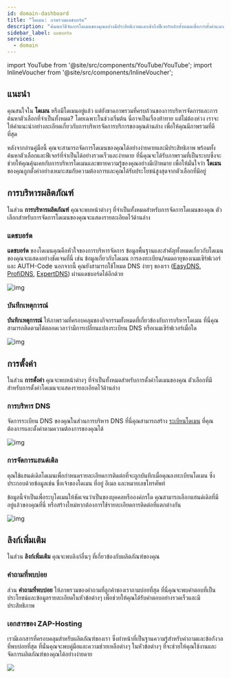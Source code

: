 ```yaml
---
id: domain-dashboard
title: "โดเมน: ภาพรวมแดชบอร์ด"
description: "ค้นพบวิธีจัดการโดเมนของคุณอย่างมีประสิทธิภาพและเข้าถึงฟีเจอร์หลักทั้งหมดเพื่อการตั้งค่าและควบคุมที่ดีที่สุด → เรียนรู้เพิ่มเติมตอนนี้"
sidebar_label: แดชบอร์ด
services:
  - domain
---
```


import YouTube from '@site/src/components/YouTube/YouTube';
import InlineVoucher from '@site/src/components/InlineVoucher';

## แนะนำ

คุณสนใจใน **โดเมน** หรือมีโดเมนอยู่แล้ว แต่ยังขาดภาพรวมที่ครบถ้วนของการบริหารจัดการและการค้นหาตัวเลือกที่จำเป็นทั้งหมด? โดยเฉพาะในช่วงเริ่มต้น นี่อาจเป็นเรื่องท้าทาย แต่ไม่ต้องห่วง เราจะให้คำแนะนำอย่างละเอียดเกี่ยวกับการบริหารจัดการบริการของคุณด้านล่าง เพื่อให้คุณมีภาพรวมที่ดีที่สุด

หลังจากอ่านคู่มือนี้ คุณจะสามารถจัดการโดเมนของคุณได้อย่างง่ายดายและมีประสิทธิภาพ พร้อมทั้งค้นหาตัวเลือกและฟีเจอร์ที่จำเป็นได้อย่างรวดเร็วและง่ายดาย ที่นี่คุณจะได้รับภาพรวมที่เป็นระบบซึ่งจะช่วยให้คุณคุ้นเคยกับการบริหารโดเมนและขยายความรู้ของคุณอย่างมีเป้าหมาย เพื่อให้มั่นใจว่า **โดเมน** ของคุณถูกตั้งค่าอย่างเหมาะสมกับความต้องการและคุณได้รับประโยชน์สูงสุดจากตัวเลือกที่มีอยู่



## การบริหารผลิตภัณฑ์

ในส่วน **การบริหารผลิตภัณฑ์** คุณจะพบหน้าต่างๆ ที่จำเป็นทั้งหมดสำหรับการจัดการโดเมนของคุณ ตัวเลือกสำหรับการจัดการโดเมนของคุณจะแสดงรายละเอียดไว้ด้านล่าง



### แดชบอร์ด

**แดชบอร์ด** ของโดเมนคุณคือหัวใจของการบริหารจัดการ ข้อมูลพื้นฐานและสำคัญทั้งหมดเกี่ยวกับโดเมนของคุณจะแสดงอย่างชัดเจนที่นี่ เช่น ข้อมูลเกี่ยวกับโดเมน การลงทะเบียน/หมดอายุของเนมเซิร์ฟเวอร์ และ AUTH-Code นอกจากนี้ คุณยังสามารถใช้โหมด DNS ง่ายๆ ของเรา ([EasyDNS](domain-easydns.md), [ProfiDNS](domain-profidns.md), [ExpertDNS](domain-expertdns)) ผ่านแดชบอร์ดได้อีกด้วย

![img](https://screensaver01.zap-hosting.com/index.php/s/xQww62Noja46TED/preview)




### บันทึกเหตุการณ์

**บันทึกเหตุการณ์** ให้ภาพรวมที่ครอบคลุมของกิจกรรมทั้งหมดที่เกี่ยวข้องกับการบริหารโดเมน ที่นี่คุณสามารถติดตามได้ตลอดเวลาว่ามีการเปลี่ยนแปลงระเบียน DNS หรือเนมเซิร์ฟเวอร์เมื่อใด

![img](https://screensaver01.zap-hosting.com/index.php/s/2Tfirza5nkm6jzr/preview)




## การตั้งค่า

ในส่วน **การตั้งค่า** คุณจะพบหน้าต่างๆ ที่จำเป็นทั้งหมดสำหรับการตั้งค่าโดเมนของคุณ ตัวเลือกที่มีสำหรับการตั้งค่าโดเมนจะแสดงรายละเอียดไว้ด้านล่าง



### การบริหาร DNS

จัดการระเบียน DNS ของคุณในส่วนการบริหาร DNS ที่นี่คุณสามารถสร้าง [ระเบียนโดเมน](domain-records.md) ที่คุณต้องการและตั้งค่าตามความต้องการของคุณได้

![img](https://screensaver01.zap-hosting.com/index.php/s/eSFEN9sLkKfcHPb/preview)

### การจัดการแฮนด์เดิล

คุณใช้แฮนด์เดิลโดเมนเพื่อกำหนดรายละเอียดการติดต่อที่จะถูกบันทึกเมื่อคุณลงทะเบียนโดเมน ซึ่งประกอบด้วยข้อมูลเช่น ชื่อเจ้าของโดเมน ที่อยู่ อีเมล และหมายเลขโทรศัพท์

ข้อมูลนี้จำเป็นเพื่อระบุโดเมนให้ชัดเจนว่าเป็นของบุคคลหรือองค์กรใด คุณสามารถเลือกแฮนด์เดิลที่มีอยู่แล้วของคุณที่นี่ หรือสร้างใหม่หากต้องการใช้รายละเอียดการติดต่อที่แตกต่างกัน

![img](https://screensaver01.zap-hosting.com/index.php/s/DWKmQqPQ3B2DwD9/preview)



## ลิงก์เพิ่มเติม
ในส่วน **ลิงก์เพิ่มเติม** คุณจะพบลิงก์อื่นๆ ที่เกี่ยวข้องกับผลิตภัณฑ์ของคุณ

### คำถามที่พบบ่อย
ส่วน **คำถามที่พบบ่อย** ให้ภาพรวมของคำถามที่ลูกค้าของเราถามบ่อยที่สุด ที่นี่คุณจะพบคำตอบที่เป็นประโยชน์และข้อมูลรายละเอียดในหัวข้อต่างๆ เพื่อช่วยให้คุณได้รับคำตอบอย่างรวดเร็วและมีประสิทธิภาพ

### เอกสารของ ZAP-Hosting
เรามีเอกสารที่ครอบคลุมสำหรับผลิตภัณฑ์ของเรา ซึ่งทำหน้าที่เป็นฐานความรู้สำหรับคำถามและข้อกังวลที่พบบ่อยที่สุด ที่นั่นคุณจะพบคู่มือและความช่วยเหลือต่างๆ ในหัวข้อต่างๆ ที่จะช่วยให้คุณใช้งานและจัดการผลิตภัณฑ์ของคุณได้อย่างง่ายดาย

![](https://screensaver01.zap-hosting.com/index.php/s/n48ct6aZBrNq7eT/preview)


<InlineVoucher />